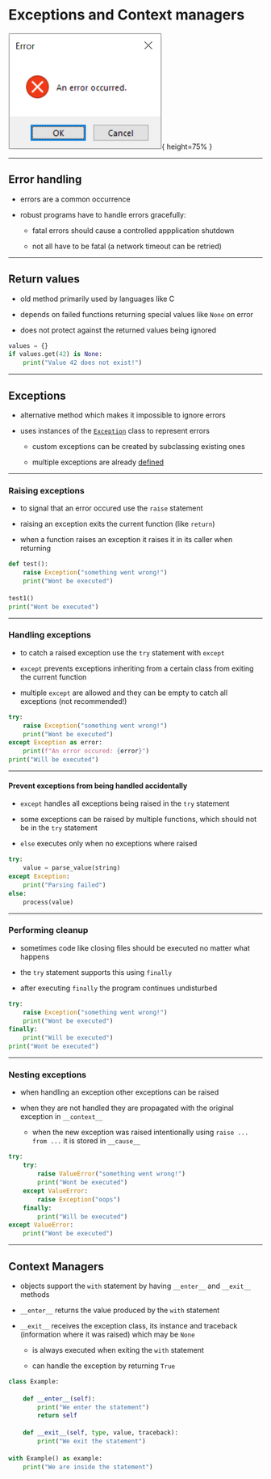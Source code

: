 # Exceptions and Context managers

![Oh no!](img/error.png "https://commons.wikimedia.org/wiki/File:Generic_error_message.png"){ height=75% }

---

## Error handling

 - errors are a common occurrence

 - robust programs have to handle errors gracefully:

   - fatal errors should cause a controlled appplication shutdown

   - not all have to be fatal (a network timeout can be retried)

---

## Return values

 - old method primarily used by languages like C

 - depends on failed functions returning special values like `None` on error

 - does not protect against the returned values being ignored

```py
values = {}
if values.get(42) is None:
    print("Value 42 does not exist!")
```

---

## Exceptions

 - alternative method which makes it impossible to ignore errors

 - uses instances of the [`Exception`](https://docs.python.org/3/library/exceptions.html#Exception) class to represent errors

   - custom exceptions can be created by subclassing existing ones

   - multiple exceptions are already [defined](https://docs.python.org/3/library/exceptions.html)

---

### Raising exceptions

 - to signal that an error occured use the `raise` statement

 - raising an exception exits the current function (like `return`)

 - when a function raises an exception it raises it in its caller when returning

```py
def test():
    raise Exception("something went wrong!")
    print("Wont be executed")

test1()
print("Wont be executed")
```

---

### Handling exceptions

 - to catch a raised exception use the `try` statement with `except`

 - `except` prevents exceptions inheriting from a certain class from exiting the current function

 - multiple `except` are allowed and they can be empty to catch all exceptions (not recommended!)

```py
try:
    raise Exception("something went wrong!")
    print("Wont be executed")
except Exception as error:
    print(f"An error occured: {error}")
print("Will be executed")
```

---

#### Prevent exceptions from being handled accidentally

 - `except` handles all exceptions being raised in the `try` statement

 - some exceptions can be raised by multiple functions, which should not be in the `try` statement

 - `else` executes only when no exceptions where raised

```py
try:
	value = parse_value(string)
except Exception:
	print("Parsing failed")
else:
	process(value)
```

---

### Performing cleanup

 - sometimes code like closing files should be executed no matter what happens

 - the `try` statement supports this using `finally`

 - after executing `finally` the program continues undisturbed

```py
try:
    raise Exception("something went wrong!")
    print("Wont be executed")
finally:
    print("Will be executed")
print("Wont be executed")
```

---

### Nesting exceptions

 - when handling an exception other exceptions can be raised

 - when they are not handled they are propagated with the original exception in `__context__`

   - when the new exception was raised intentionally using `raise ... from ...` it is stored in `__cause__`

```py
try:
    try:
        raise ValueError("something went wrong!")
        print("Wont be executed")
    except ValueError:
        raise Exception("oops")
    finally:
        print("Will be executed")
except ValueError:
    print("Wont be executed")
```

---

## Context Managers

 - objects support the `with` statement by having `__enter__` and `__exit__` methods

 - `__enter__` returns the value produced by the `with` statement

 - `__exit__` receives the exception class, its instance and traceback (information where it was raised) which may be `None`

   - is always executed when exiting the `with` statement

   - can handle the exception by returning `True`

```py
class Example:

    def __enter__(self):
        print("We enter the statement")
        return self

    def __exit__(self, type, value, traceback):
        print("We exit the statement")

with Example() as example:
    print("We are inside the statement")
```
